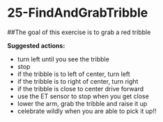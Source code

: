 # 25-FindAndGrabTribble
##The goal of this exercise is to grab a red tribble

**Suggested actions:**
* turn left until you see the tribble
* stop
* if the tribble is to left of center, turn left
* if the tribble is to right of center, turn right
* if the tribble is close to center drive forward
* use the ET sensor to stop when you get close 
* lower the arm, grab the tribble and raise it up
* celebrate wildly when you are able to pick it up!!
